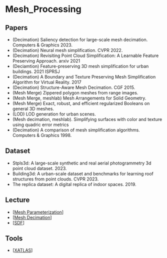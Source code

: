 # Mesh_Processing
## Papers
- (Decimation) Saliency detection for large-scale mesh decimation. Computers & Graphics 2023. 
- (Decimation) Neural mesh simplification. CVPR 2022.
- (Decimation) Revisiting Point Cloud Simplification: A Learnable Feature Preserving Approach. arxiv 2021
- (Deciamtion) Feature-preserving 3D mesh simplification for urban buildings. 2021 ISPRSJ
- (Decimation) A Boundary and Texture Preserving Mesh Simplification Algorithm for Virtual Reality. 2017
- (Decimation) Structure-Aware Mesh Decimation. CGF 2015. 
- (Mesh Merge) Zippered polygon meshes from range images.
- (Mesh Merge, meshlab) Mesh Arrangements for Solid Geometry.
- (Mesh Merge) Exact, robust, and efficient regularized Booleans on general 3D meshes.
- (LOD) LOD generation for urban scenes.
- (Mesh decimation, meshlab). Simplifying surfaces with color and texture using quadric error metrics
- (Decimation) A comparison of mesh simplification algorithms. Computers & Graphics 1998.

## Dataset
- Stpls3d: A large-scale synthetic and real aerial photogrammetry 3d point cloud dataset. 2023.
- Building3d: A urban-scale dataset and benchmarks for learning roof structures from point clouds. CVPR 2023.
- The replica dataset: A digital replica of indoor spaces. 2019.

## Lecture
- [[Mesh Parameterization](https://www.inf.usi.ch/hormann/parameterization/CourseNotes.pdf)]
- [[Mesh Decimation](https://graphics.stanford.edu/courses/cs468-10-fall/LectureSlides/08_Simplification.pdf)]
- [[SDF](http://rodolphe-vaillant.fr/entry/86/implicit-surface-aka-signed-distance-field-definition)]

## Tools
- [[XATLAS](https://github.com/jpcy/xatlas)]
